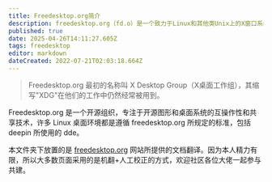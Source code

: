 ```yaml
---
title: Freedesktop.org简介
description: freedesktop.org（fd.o）是一个致力于Linux和其他类Unix上的X窗口系统的桌面环境之间的互操作性和基础技术共享的项目。
published: true
date: 2025-04-26T14:11:27.605Z
tags: freedesktop
editor: markdown
dateCreated: 2022-07-21T02:03:18.664Z
---
```


> Freedesktop.org 最初的名称叫 X Desktop Group（X桌面工作组），其缩写"XDG"在他们的工作中仍然经常被用到。

Freedesktop.org 是一个开源组织，专注于开源图形和桌面系统的互操作性和共享技术，许多 Linux 桌面环境都是遵循 freedesktop.org 所规定的标准，包括 deepin 所使用的 dde。

本文件夹下放置的是 [freedesktop.org](freedesktop.org) 网站所提供的文档翻译。因为本人精力有限，所以大多数页面采用的是机翻+人工校正的方式，欢迎社区各位大佬一起参与共建。